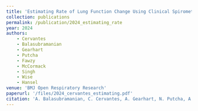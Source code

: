 ```yaml
---
title: 'Estimating Rate of Lung Function Change Using Clinical Spirometry Data'
collection: publications
permalink: /publication/2024_estimating_rate
year: 2024
authors:
    - Cervantes
    - Balasubramanian
    - Gearhart
    - Putcha
    - Fawzy
    - McCormack
    - Singh
    - Wise
    - Hansel
venue: 'BMJ Open Respiratory Research'
paperurl: '/files/2024_cervantes_estimating.pdf'
citation: 'A. Balasubramanian, C. Cervantes, A. Gearhart, N. Putcha, A. Fawzy, M. McCormack, A. Singh, R. Wise, & N. Hansel. 2024. Estimating Rate of Lung Function Change Using Clinical Spirometry Data. BMJ Open Respiratory Research.'
---
```


